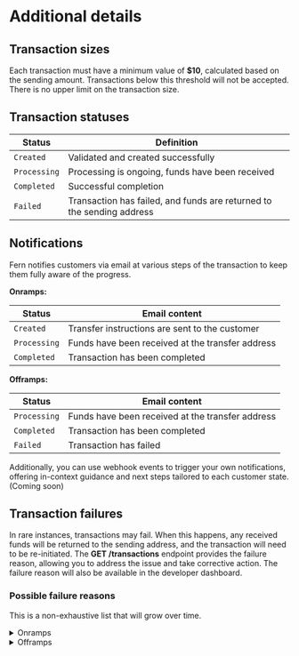 # Additional details

## Transaction sizes

Each transaction must have a minimum value of **$10**, calculated based on the sending amount. Transactions below this threshold will not be accepted. There is no upper limit on the transaction size.

## Transaction statuses

| Status       | Definition                                                            |
| ------------ | --------------------------------------------------------------------- |
| `Created`    | Validated and created successfully                                    |
| `Processing` | Processing is ongoing, funds have been received                       |
| `Completed`  | Successful completion                                                 |
| `Failed`     | Transaction has failed, and funds are returned to the sending address |

## Notifications

Fern notifies customers via email at various steps of the transaction to keep them fully aware of the progress.

**Onramps:**&#x20;

| Status       | Email content                                    |
| ------------ | ------------------------------------------------ |
| `Created`    | Transfer instructions are sent to the customer   |
| `Processing` | Funds have been received at the transfer address |
| `Completed`  | Transaction has been completed                   |

**Offramps:**

| Status       | Email content                                    |
| ------------ | ------------------------------------------------ |
| `Processing` | Funds have been received at the transfer address |
| `Completed`  | Transaction has been completed                   |
| `Failed`     | Transaction has failed                           |

Additionally, you can use webhook events to trigger your own notifications, offering in-context guidance and next steps tailored to each customer state. (Coming soon)

## Transaction failures

In rare instances, transactions may fail. When this happens, any received funds will be returned to the sending address, and the transaction will need to be re-initiated. The **GET /transactions** endpoint provides the failure reason, allowing you to address the issue and take corrective action. The failure reason will also be available in the developer dashboard.&#x20;

### Possible failure reasons

This is a non-exhaustive list that will grow over time.&#x20;

<details>

<summary>Onramps</summary>

* **Funds source mismatch**: Incoming funds were sent from a bank account other than the one specified in the quote.
* **Name mismatch**: Funds were sent from a bank account with a name that does not match the customer’s name (only first-party onramps are supported).

</details>

<details>

<summary>Offramps</summary>

* **Price impact/slippage**: At the time of execution, the receiving amount was less than the minimum guaranteed amount due to slippage or price impact.
* **Invalid destination bank account**: The specified destination bank account is not valid.
* **Returned funds**: The destination bank account returned the funds.

</details>





